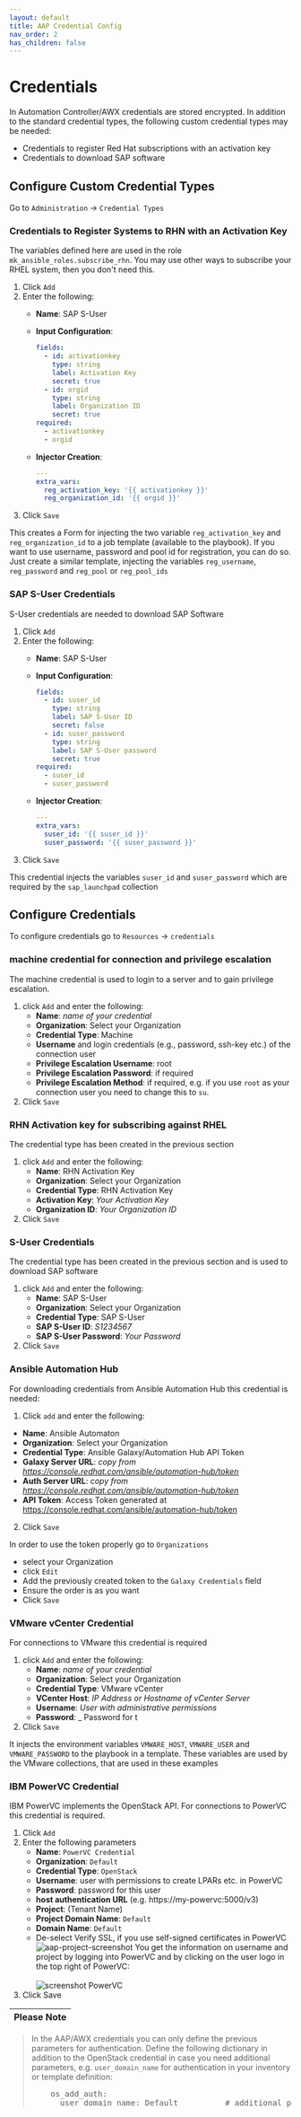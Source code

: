 ```yaml
---
layout: default
title: AAP Credential Config
nav_order: 2
has_children: false
---
```


# Credentials

In Automation Controller/AWX credentials are stored encrypted.
In addition to the standard credential types, the following custom credential types may be needed:

 - Credentials to register Red Hat subscriptions with an activation key
 - Credentials to download SAP software

## Configure Custom Credential Types

Go to `Administration` -> `Credential Types`

### Credentials to Register Systems to RHN with an Activation Key

The variables defined here are used in the role `mk_ansible_roles.subscribe_rhn`. You may use other ways to subscribe your RHEL system, then you don't need this.

1. Click `Add`
2. Enter the following:
    - **Name**: SAP S-User
    - **Input Configuration**:

      ```yaml
      fields:
        - id: activationkey
          type: string
          label: Activation Key
          secret: true
        - id: orgid
          type: string
          label: Organization ID
          secret: true
      required:
        - activationkey
        - orgid
      ```
    - **Injector Creation**:
      ```yaml
      ---
      extra_vars:
        reg_activation_key: '{{ activationkey }}'
        reg_organization_id: '{{ orgid }}'
      ```
3. Click `Save`

This creates a Form for injecting the two variable `reg_activation_key` and `reg_organization_id` to a job template (available to the playbook).
If you want to use username, password and pool id for registration, you can do so. Just create a similar template, injecting the variables `reg_username`, `reg_password` and `reg_pool` or `reg_pool_ids`


### SAP S-User Credentials

S-User credentials are needed  to download SAP Software

1. Click `Add`
2. Enter the following:
    - **Name**: SAP S-User
    - **Input Configuration**:

      ```yaml
      fields:
        - id: suser_id
          type: string
          label: SAP S-User ID
          secret: false
        - id: suser_password
          type: string
          label: SAP S-User password
          secret: true
      required:
        - suser_id
        - suser_password
      ```
    - **Injector Creation**:
      ```yaml
      ---
      extra_vars:
        suser_id: '{{ suser_id }}'
        suser_password: '{{ suser_password }}'
      ```
3. Click `Save`


This credential injects the variables `suser_id` and `suser_password` which are required by the `sap_launchpad` collection


## Configure Credentials

To configure credentials go to  `Resources` -> `credentials`

### machine credential for connection and privilege escalation

The machine credential is used to login to a server and to gain privilege escalation.
1. click `Add`  and enter the following:
    - **Name**: _name of your credential_
    - **Organization**: Select your Organization
    - **Credential Type**: Machine
    - **Username** and login credentials (e.g., password, ssh-key etc.) of the connection user
    - **Privilege Escalation Username**: root
    - **Privilege  Escalation Password**: if required
    - **Privilege Escalation Method**: if required, e.g. if you use `root` as your connection user you need to change this to `su`.
2. Click `Save`


### RHN Activation key for subscribing against RHEL

The credential type has been created in the previous section

1. click `Add`  and enter the following:
    - **Name**: RHN Activation Key
    - **Organization**: Select your Organization
    - **Credential Type**: RHN Activation Key
    - **Activation Key**: _Your Activation Key_
    - **Organization ID**: _Your Organization ID_
2. Click `Save`

### S-User Credentials

The credential type has been created in the previous section and is used to download SAP software

 1. click `Add`  and enter the following:
    - **Name**: SAP S-User
    - **Organization**: Select your Organization
    - **Credential Type**: SAP S-User
    - **SAP S-User ID**: _S1234567_
    - **SAP S-User Password**: _Your Password_
2. Click `Save`

### Ansible Automation Hub

For downloading credentials from Ansible Automation Hub this credential is needed:

1. Click `add` and enter the following:
  - **Name**: Ansible Automaton
  - **Organization**: Select your Organization
  - **Credential Type**: Ansible Galaxy/Automation Hub API Token
  - **Galaxy Server URL**:  _copy from https://console.redhat.com/ansible/automation-hub/token_
  - **Auth Server URL**: _copy from https://console.redhat.com/ansible/automation-hub/token_
  - **API Token**: Access Token generated at https://console.redhat.com/ansible/automation-hub/token
2. Click `Save`

In order to use the token properly go to `Organizations`
- select your Organization
- click `Edit`
- Add the previously created token to the `Galaxy Credentials` field
- Ensure the order is as you want
- Click `Save`


### VMware vCenter Credential

For connections to VMware this credential is required

1. click `Add`  and enter the following:
   - **Name**: _name of your credential_
   - **Organization**: Select your Organization
   - **Credential Type**: VMware vCenter
   - **VCenter Host**: _IP Address  or Hostname of vCenter Server_
   - **Username**: _User with administrative permissions_
   - **Password**: _ Password for t
2. Click `Save`

It injects the environment variables `VMWARE_HOST`, `VMWARE_USER` and `VMWARE_PASSWORD` to the playbook in a template. 
These variables are used by the VMware collections, that are used in these examples

### IBM PowerVC Credential

IBM PowerVC implements the OpenStack API.
For connections to PowerVC this credential is required.

1. Click `Add`
2. Enter the following parameters
   - **Name**: `PowerVC Credential`
   - **Organization**: `Default`
   - **Credential Type**: `OpenStack`
   - **Username**: user with permissions to create LPARs etc. in PowerVC
   - **Password**: password for this user
   - **host authentication URL** (e.g. https://my-powervc:5000/v3)
   - **Project**: (Tenant Name)
   - **Project Domain Name**: `Default`
   - **Domain Name**: `Default`
   - De-select Verify SSL, if you use self-signed certificates in PowerVC
   ![aap-project-screenshot](assets/img/aap-create-OpenStack-Credential.png)
   You get the information on username and project by logging into PowerVC and by clicking on the user logo in the top right of PowerVC:<BR><br>
   ![screenshot PowerVC](assets/img/powervc-info.png)
3. Click Save

| **Please Note**                         |
|:----------------------------------------|

> In the AAP/AWX credentials you can only define the previous parameters for authentication.
> Define the following dictionary in addition to  the OpenStack credential in case you need additional parameters, e.g. `user_domain_name` for authentication in your inventory or template definition:
> <pre>
>     os_add_auth:  
>       user_domain_name: Default          # additional parameters for auth section
> </pre>
